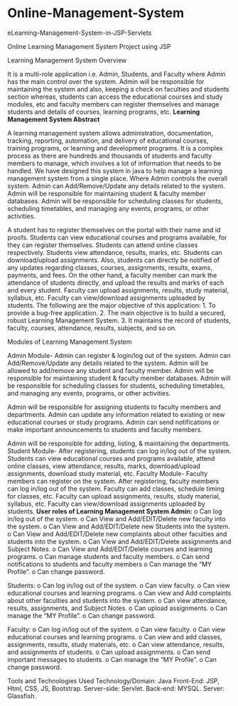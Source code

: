 # Online-Management-System
eLearning-Management-System-in-JSP-Servlets

Online Learning Management System Project using JSP

Learning Management System Overview

It is a multi-role application i.e. Admin, Students, and Faculty where Admin has the main control over the system. Admin will be responsible for maintaining the system and also, keeping a check on faculties and students section whereas, students can access the educational courses and study modules, etc and faculty members can register themselves and manage students and details of courses, learning programs, etc.
**Learning Management System Abstract**

A learning management system allows administration, documentation, tracking, reporting, automation, and delivery of educational courses, training programs, or learning and development programs. It is a complex process as there are hundreds and thousands of students and faculty members to manage, which involves a lot of information that needs to be handled. We have designed this system in java to help manage a learning management system from a single place. Where Admin controls the overall system. Admin can Add/Remove/Update any details related to the system. Admin will be responsible for maintaining student & faculty member databases. Admin will be responsible for scheduling classes for students, scheduling timetables, and managing any events, programs, or other activities.

A student has to register themselves on the portal with their name and id proofs. Students can view educational courses and programs available, for they can register themselves. Students can attend online classes respectively. Students view attendance, results, marks, etc. Students can download/upload assignments. Also, students can directly be notified of any updates regarding classes, courses, assignments, results, exams, payments, and fees. On the other hand, a faculty member can mark the attendance of students directly, and upload the results and marks of each and every student. Faculty can upload assignments, results, study material, syllabus, etc. Faculty can view/download assignments uploaded by students.
The following are the major objective of this application: 1. To provide a bug-free application. 2. The main objective is to build a secured, robust Learning Management System. 3. It maintains the record of students, faculty, courses, attendance, results, subjects, and so on.

Modules of Learning Management System

Admin Module- Admin can register & login/log out of the system. Admin can Add/Remove/Update any details related to the system. Admin will be allowed to add/remove any student and faculty member. Admin will be responsible for maintaining student & faculty member databases. Admin will be responsible for scheduling classes for students, scheduling timetables, and managing any events, programs, or other activities.

Admin will be responsible for assigning students to faculty members and departments. Admin can update any information related to existing or new educational courses or study programs. Admin can send notifications or make important announcements to students and faculty members.

Admin will be responsible for adding, listing, & maintaining the departments. Student Module- After registering, students can log in/log out of the system. Students can view educational courses and programs available, attend online classes, view attendance, results, marks, download/upload assignments, download study material, etc. Faculty Module- Faculty members can register on the system. After registering, faculty members can log in/log out of the system. Faculty can add classes, schedule timing for classes, etc. Faculty can upload assignments, results, study material, syllabus, etc. Faculty can view/download assignments uploaded by students.
**User roles of Learning Management System
Admin:**
o Can log in/log out of the system.
o Can View and Add/EDIT/Delete new faculty into the system.
o Can View and Add/EDIT/Delete new Students into the system.
o Can View and Add/EDIT/Delete new complaints about other faculties and students into the system.
o Can View and Add/EDIT/Delete assignments and Subject Notes.
o Can View and Add/EDIT/Delete courses and learning programs.
o Can manage students and faculty members.
o Can send notifications to students and faculty members
o Can manage the “MY Profile”.
o Can change password.

Students:
o Can log in/log out of the system.
o Can view faculty.
o Can view educational courses and learning programs.
o Can view and Add complaints about other faculties and students into the system.
o Can view attendance, results, assignments, and Subject Notes.
o Can upload assignments.
o Can manage the “MY Profile”.
o Can change password.

Faculty:
o Can log in/log out of the system.
o Can view faculty.
o Can view educational courses and learning programs.
o Can view and add classes, assignments, results, study materials, etc.
o Can view attendance, results, and assignments of students.
o Can upload assignments.
o Can send important messages to students.
o Can manage the “MY Profile”.
o Can change password.

Tools and Technologies Used
Technology/Domain: Java Front-End: JSP, Html, CSS, JS, Bootstrap. Server-side: Servlet. Back-end: MYSQL. Server: Glassfish.
